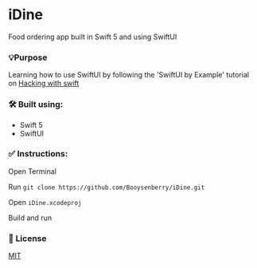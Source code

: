 # iDine
Food ordering app built in Swift 5 and using SwiftUI

### 💡Purpose
Learning how to use SwiftUI by following the 'SwiftUI by Example' tutorial on [Hacking with swift](https://www.hackingwithswift.com/quick-start/swiftui)

### 🛠 Built using:
* Swift 5
* SwiftUI

### ✅ Instructions:

Open Terminal 

Run `git clone https://github.com/Booysenberry/iDine.git`

Open `iDine.xcodeproj`

Build and run

### 🎁 License  
[MIT](https://choosealicense.com/licenses/mit/)
